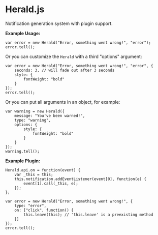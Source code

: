 Herald.js
===
Notification generation system with plugin support.

**Example Usage:**

	var error = new Herald("Error, something went wrong!", "error");
	error.tell();
	
Or you can customize the `Herald` with a third "options" argument:

	var error = new Herald("Error, something went wrong!", "error", {
		seconds: 3, // will fade out after 3 seconds
		style: {
			fontWeight: "bold"
		}
	});
	error.tell();
	
Or you can put all arguments in an object, for example:

	var warning = new Herald({
		message: "You've been warned!",
		type: "warning",
		options: {
			style: {
				fontWeight: "bold"
			}
		}
	});
	warning.tell();
	
**Example Plugin:**

	Herald.api.on = function(event) {
		var _this = this;
		this.notification.addEventListener(event[0], function(e) {
			event[1].call(_this, e);
		});
	};
	
	var error = new Herald("Error, something went wrong!", {
		type: "error",
		on: ["click", function() {
			this.leave(this); // 'this.leave' is a preexisting method
		}]
	});
	error.tell();
